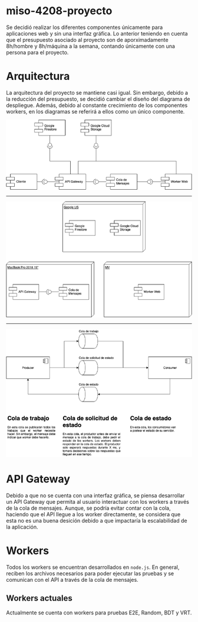 # miso-4208-proyecto

Se decidió realizar los diferentes componentes únicamente para aplicaciones web y sin una interfaz gráfica. Lo anterior teniendo en cuenta que el presupuesto asociado al proyecto son de aporximadamente 8h/hombre y 8h/máquina a la semana, contando únicamente con una persona para el proyecto.

# Arquitectura

La arquitectura del proyecto se mantiene casi igual. Sin embargo, debido a la reducción del presupuesto, se decidió cambiar el diseño del diagrama de despliegue. Además, debido al constante crecimiento de los componentes workers, en los diagramas se referirá a ellos como un único componente.

![](https://raw.githubusercontent.com/matrujillo10/miso-4208-proyecto/master/arquitectura/componentes.png)

<hr>

![](https://raw.githubusercontent.com/matrujillo10/miso-4208-proyecto/master/arquitectura/despliegue.png)

<hr>

![](https://raw.githubusercontent.com/matrujillo10/miso-4208-proyecto/master/arquitectura/load_balancing_queues.png)

# API Gateway

Debido a que no se cuenta con una interfaz gráfica, se piensa desarrollar un API Gateway que permita al usuario interactuar con los workers a través de la cola de mensajes. Aunque, se podría evitar contar con la cola, haciendo que el API llegue a los worker directamente, se considera que esta no es una buena desición debido a que impactaría la escalabilidad de la aplicación.

# Workers

Todos los workers se encuentran desarrollados en `node.js`. En general, reciben los archivos necesarios para poder ejecutar las pruebas y se comunican con el API a través de la cola de mensajes.

## Workers actuales

Actualmente se cuenta con workers para pruebas E2E, Random, BDT y VRT.
